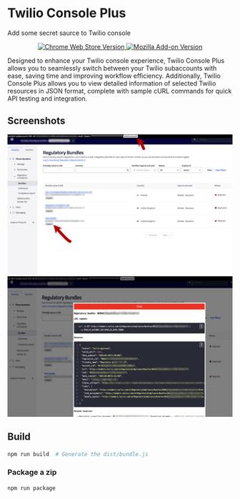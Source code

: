 # Twilio Console Plus

Add some secret saurce to Twilio console

<p align="center">
  <a href="https://chromewebstore.google.com/detail/twilio-console-plus/jnfdlgjcofdjielkhbffdlblijbecome" target="_blank">
    <img alt="Chrome Web Store Version" src="https://img.shields.io/chrome-web-store/v/jnfdlgjcofdjielkhbffdlblijbecome" />
  </a>

  <a href="https://addons.mozilla.org/en-US/firefox/addon/twilio-console-plus/" target="_blank">
    <img alt="Mozilla Add-on Version" src="https://img.shields.io/amo/v/twilio-console-plus" />
  </a>
</p>

Designed to enhance your Twilio console experience,
Twilio Console Plus allows you to seamlessly switch between your Twilio
subaccounts with ease, saving time and improving workflow efficiency.
Additionally, Twilio Console Plus allows you to view detailed information
of selected Twilio resources in JSON format, complete with sample cURL
commands for quick API testing and integration.

## Screenshots

<img alt="screenshot" src="./screenshots/1.png" style="max-width: 100%" />

<img alt="screenshot" src="./screenshots/2.png" style="max-width: 100%" />

## Build

```sh
npm run build  # Generate the dist/bundle.js
```

### Package a zip

```sh
npm run package
```
